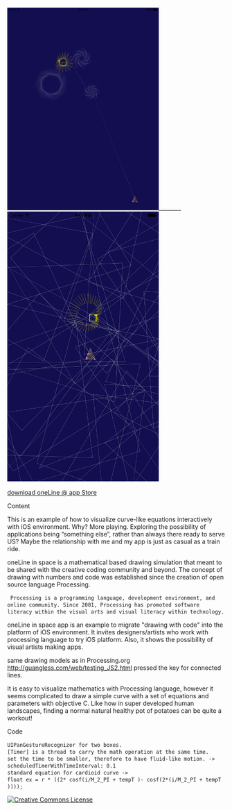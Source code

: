 
<img src = "/image/iOS Simulator Screen Shot Jul 14, 2015, 6.24.40 PM.png" width = 350>________<img src = "/image/iOS Simulator Screen Shot Jul 15, 2015, 4.45.43 PM.png" width = 350>

[download oneLine @ app Store](https://itunes.apple.com/WebObjects/MZStore.woa/wa/viewSoftware?id=1019821070&mt=8)

Content

This is an example of how to visualize curve-like equations interactively with iOS environment. 
Why? More playing. Exploring the possibility of applications being “something else”, rather than always there ready to serve US? Maybe the relationship with me and my app is just as casual as a train ride. 

oneLine in space is a mathematical based drawing simulation that meant to be shared with the creative coding community and beyond. The concept of drawing with numbers and code was established since the creation of open source language Processing.

     Processing is a programming language, development environment, and online community. Since 2001, Processing has promoted software literacy within the visual arts and visual literacy within technology.

oneLine in space app is an example to migrate "drawing with code" into the platform of iOS environment. It invites designers/artists who work with processing language to try iOS platform. Also, it shows the possibility of visual artists making apps.
  
same drawing models as in Processing.org <a>http://guangless.com/web/testing_JS2.html </a> pressed the key for connected lines.

It is easy to visualize mathematics with Processing language, however it seems complicated to draw a simple curve with a set of equations and parameters with objective C. Like how in super developed human landscapes, finding a normal natural healthy pot of potatoes can be quite a workout! 



Code

    UIPanGestureRecognizer for two boxes.
    [Timer] is a thread to carry the math operation at the same time.
    set the time to be smaller, therefore to have fluid-like motion. -> scheduledTimerWithTimeInterval: 0.1 
    standard equation for cardioid curve -> 
    float ex = r * ((2* cosf(i/M_2_PI + tempT )- cosf(2*(i/M_2_PI + tempT ))));
  


  
<a rel="license" href="http://creativecommons.org/licenses/by-nc/4.0/"><img alt="Creative Commons License" style="border-width:0" src="https://i.creativecommons.org/l/by-nc/4.0/88x31.png" /></a>

  



  
  

